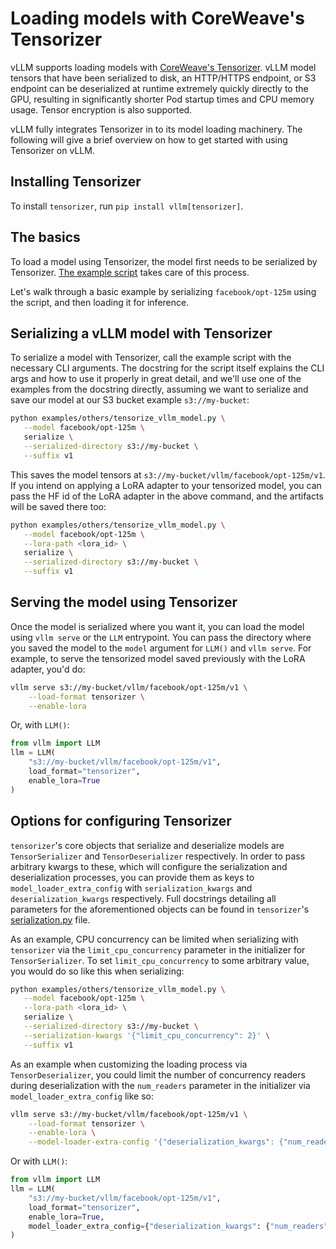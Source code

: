 # Loading models with CoreWeave's Tensorizer

vLLM supports loading models with [CoreWeave's Tensorizer](https://docs.coreweave.com/coreweave-machine-learning-and-ai/inference/tensorizer).
vLLM model tensors that have been serialized to disk, an HTTP/HTTPS endpoint, or S3 endpoint can be deserialized
at runtime extremely quickly directly to the GPU, resulting in significantly
shorter Pod startup times and CPU memory usage. Tensor encryption is also supported.

vLLM fully integrates Tensorizer in to its model loading machinery. The following will give a brief overview on how to get started with using Tensorizer on vLLM.

## Installing Tensorizer

To install `tensorizer`, run `pip install vllm[tensorizer]`.

## The basics

To load a model using Tensorizer, the model first needs to be serialized by
Tensorizer. [The example script](https://docs.vllm.ai/en/latest/examples/others/tensorize_vllm_model.html) takes care of this process.

Let's walk through a basic example by serializing `facebook/opt-125m` using the script, and then loading it for inference.

## Serializing a vLLM model with Tensorizer

To serialize a model with Tensorizer, call the example script with the necessary
CLI arguments. The docstring for the script itself explains the CLI args
and how to use it properly in great detail, and we'll use one of the examples from the docstring directly, assuming we want to serialize and save our model at our S3 bucket example `s3://my-bucket`:

```bash
python examples/others/tensorize_vllm_model.py \
   --model facebook/opt-125m \
   serialize \
   --serialized-directory s3://my-bucket \
   --suffix v1
```

This saves the model tensors at `s3://my-bucket/vllm/facebook/opt-125m/v1`. If you intend on applying a LoRA adapter to your tensorized model, you can pass the HF id of the LoRA adapter in the above command, and the artifacts will be saved there too:

```bash
python examples/others/tensorize_vllm_model.py \
   --model facebook/opt-125m \
   --lora-path <lora_id> \
   serialize \
   --serialized-directory s3://my-bucket \
   --suffix v1
```

## Serving the model using Tensorizer

Once the model is serialized where you want it, you can load the model using `vllm serve` or the `LLM` entrypoint. You can pass the directory where you saved the model to the `model` argument for `LLM()` and `vllm serve`. For example, to serve the tensorized model saved previously with the LoRA adapter, you'd do:

```bash
vllm serve s3://my-bucket/vllm/facebook/opt-125m/v1 \
    --load-format tensorizer \
    --enable-lora 
```

Or, with `LLM()`:

```python
from vllm import LLM
llm = LLM(
    "s3://my-bucket/vllm/facebook/opt-125m/v1", 
    load_format="tensorizer",
    enable_lora=True
)
```

## Options for configuring Tensorizer

`tensorizer`'s core objects that serialize and deserialize models are `TensorSerializer` and `TensorDeserializer` respectively. In order to pass arbitrary kwargs to these, which will configure the serialization and deserialization processes, you can provide them as keys to `model_loader_extra_config` with `serialization_kwargs` and `deserialization_kwargs` respectively. Full docstrings detailing all parameters for the aforementioned objects can be found in `tensorizer`'s [serialization.py](https://github.com/coreweave/tensorizer/blob/main/tensorizer/serialization.py) file.

As an example, CPU concurrency can be limited when serializing with `tensorizer` via the `limit_cpu_concurrency` parameter in the initializer for `TensorSerializer`. To set `limit_cpu_concurrency` to some arbitrary value, you would do so like this when serializing:

```bash
python examples/others/tensorize_vllm_model.py \
   --model facebook/opt-125m \
   --lora-path <lora_id> \
   serialize \
   --serialized-directory s3://my-bucket \
   --serialization-kwargs '{"limit_cpu_concurrency": 2}' \
   --suffix v1
```

As an example when customizing the loading process via `TensorDeserializer`, you could limit the number of concurrency readers during deserialization with the `num_readers` parameter in the initializer via `model_loader_extra_config` like so:

```bash
vllm serve s3://my-bucket/vllm/facebook/opt-125m/v1 \
    --load-format tensorizer \
    --enable-lora \
    --model-loader-extra-config '{"deserialization_kwargs": {"num_readers": 2}}'
```

Or with `LLM()`:

```python
from vllm import LLM
llm = LLM(
    "s3://my-bucket/vllm/facebook/opt-125m/v1", 
    load_format="tensorizer",
    enable_lora=True,
    model_loader_extra_config={"deserialization_kwargs": {"num_readers": 2}}
)
```
